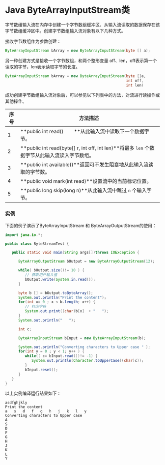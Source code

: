 # Java ByteArrayInputStream类

字节数组输入流在内存中创建一个字节数组缓冲区，从输入流读取的数据保存在该字节数组缓冲区中。创建字节数组输入流对象有以下几种方式。

接收字节数组作为参数创建：

```java
ByteArrayInputStream bArray = new ByteArrayInputStream(byte [] a);
```

另一种创建方式是接收一个字节数组，和两个整形变量 off、len，off表示第一个读取的字节，len表示读取字节的长度。

```java
ByteArrayInputStream bArray = new ByteArrayInputStream(byte []a, 
                                                       int off, 
                                                       int len)
```

成功创建字节数组输入流对象后，可以参见以下列表中的方法，对流进行读操作或其他操作。

| 序号   | 方法描述                                     |
| ---- | ---------------------------------------- |
| 1    | **public int read()        **从此输入流中读取下一个数据字节。 |
| 2    | **public int read(byte[] r, int off, int len)**将最多 `len` 个数据字节从此输入流读入字节数组。 |
| 3    | **public int available()**返回可不发生阻塞地从此输入流读取的字节数。 |
| 4    | **public void mark(int read)**设置流中的当前标记位置。 |
| 5    | **public long skip(long n)**从此输入流中跳过 `n` 个输入字节。 |

### 实例

下面的例子演示了ByteArrayInputStream 和 ByteArrayOutputStream的使用：

```java
import java.io.*;

public class ByteStreamTest {

   public static void main(String args[])throws IOException {

      ByteArrayOutputStream bOutput = new ByteArrayOutputStream(12);

      while( bOutput.size()!= 10 ) {
         // 获取用户输入值
         bOutput.write(System.in.read());
      }

      byte b [] = bOutput.toByteArray();
      System.out.println("Print the content");
      for(int x= 0 ; x < b.length; x++) {
         // 打印字符
         System.out.print((char)b[x]  + "   ");
      }
      System.out.println("   ");

      int c;

      ByteArrayInputStream bInput = new ByteArrayInputStream(b);

      System.out.println("Converting characters to Upper case " );
      for(int y = 0 ; y < 1; y++ ) {
         while(( c= bInput.read())!= -1) {
            System.out.println(Character.toUpperCase((char)c));
         }
         bInput.reset();
      }
   }
}
```

以上实例编译运行结果如下：

```log
asdfghjkly
Print the content
a   s   d   f   g   h   j   k   l   y
Converting characters to Upper case
A
S
D
F
G
H
J
K
L
Y
```

